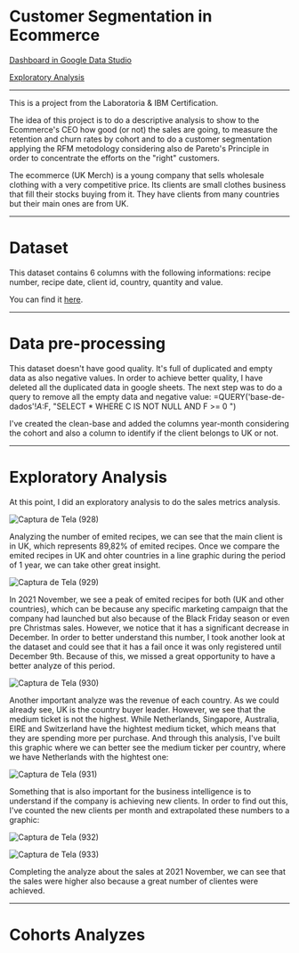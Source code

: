 # Customer Segmentation in Ecommerce

<a href="https://datastudio.google.com/reporting/1311a992-20bb-4d8d-abb5-839e75a2ef04">Dashboard in Google Data Studio</a>

<a href="https://docs.google.com/spreadsheets/d/1tmJglsLmb90C0JMNA9EaKHq_0lnsSJMLap1i_muuwtU/edit#gid=2011282344">Exploratory Analysis</a>

***

This is a project from the Laboratoria & IBM Certification.

The idea of this project is to do a descriptive analysis to show to the Ecommerce's CEO how good (or not) the sales are going, to measure the retention and churn rates by cohort and to do a customer segmentation applying the RFM metodology considering also de Pareto's Principle in order to concentrate the efforts on the "right" customers.

The ecommerce (UK Merch) is a young company that sells wholesale clothing with a very competitive price. Its clients are small clothes business that fill their stocks buying from it. They have clients from many countries but their main ones are from UK. 

***

# Dataset

This dataset contains 6 columns with the following informations: recipe number, recipe date, client id, country, quantity and value.

You can find it <a href="https://www.kaggle.com/datasets/datacertlaboratoria/projeto-3-segmentao-de-clientes-no-ecommerce">here</a>.

***

# Data pre-processing

This dataset doesn't have good quality. It's full of duplicated and empty data as also negative values.
In order to achieve better quality, I have deleted all the duplicated data in google sheets.
The next step was to do a query to remove all the empty data and negative value: 
   =QUERY('base-de-dados'!$A:$F, "SELECT * WHERE C IS NOT NULL AND F >= 0  ")

I've created the clean-base and added the columns year-month considering the cohort and also a column to identify if the client belongs to UK or not.

***

# Exploratory Analysis

At this point, I did an exploratory analysis to do the sales metrics analysis.

![Captura de Tela (928)](https://user-images.githubusercontent.com/106877571/177341128-da81c112-c77c-481d-aab8-001d8738db82.png)

Analyzing the number of emited recipes, we can see that the main client is in UK, which represents 89,82% of emited recipes.
Once we compare the emited recipes in UK and ohter countries in a line graphic during the period of 1 year, we can take other great insight.

![Captura de Tela (929)](https://user-images.githubusercontent.com/106877571/177341812-28fcf8ab-29a0-48ab-90e0-260c4cc3d6ea.png)

In 2021 November, we see a peak of emited recipes for both (UK and other countries), which can be because any specific marketing campaign that the company had launched but also because of the Black Friday season or even pre Christmas sales. However, we notice that it has a significant decrease in December. 
In order to better understand this number, I took another look at the dataset and could see that it has a fail once it was only registered until December 9th. Because of this, we missed a great opportunity to have a better analyze of this period.

![Captura de Tela (930)](https://user-images.githubusercontent.com/106877571/177343652-40d216de-264b-4df5-bf78-8b298bb8759b.png)

Another important analyze was the revenue of each country. As we could already see, UK is the country buyer leader. However, we see that the medium ticket is not the highest. While Netherlands, Singapore, Australia, EIRE and Switzerland have the hightest medium ticket, which means that they are spending more per purchase. And through this analysis, I've built this graphic where we can better see the medium ticker per country, where we have Netherlands with the hightest one:

![Captura de Tela (931)](https://user-images.githubusercontent.com/106877571/177346868-c3c6904e-829a-40d6-bbbc-60f0a0201f90.png)

Something that is also important for the business intelligence is to understand if the company is achieving new clients. In order to find out this, I've counted the new clients per month and extrapolated these numbers to a graphic:

![Captura de Tela (932)](https://user-images.githubusercontent.com/106877571/177348712-d0f39558-cca8-42a9-b2af-63451378628a.png)

![Captura de Tela (933)](https://user-images.githubusercontent.com/106877571/177348959-95000bf8-70e6-4366-a230-d64e94fea165.png)

Completing the analyze about the sales at 2021 November, we can see that the sales were higher also because a great number of clientes were achieved.

***

# Cohorts Analyzes

